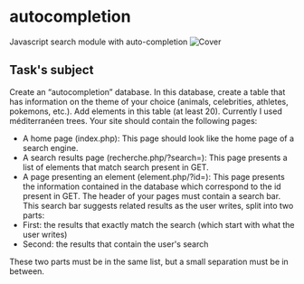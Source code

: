 # autocompletion
Javascript search module with auto-completion
![Cover](https://github.com/nadia-hazem/autocompletion/screenshot.jpg)

## Task's subject
Create an “autocompletion” database. In this database, create a table that has information on the theme of your choice (animals, celebrities,
athletes, pokemons, etc.). Add elements in this table (at least 20). Currently I used méditerranéen trees.
Your site should contain the following pages:
- A home page (index.php):
This page should look like the home page of a search engine.
- A search results page (recherche.php/?search=):
This page presents a list of elements that match search present in
GET.
- A page presenting an element (element.php/?id=):
This page presents the information contained in the database which
correspond to the id present in GET.
The header of your pages must contain a search bar. This search bar
suggests related results as the user writes, split into two
parts:
- First: the results that exactly match the search (which
start with what the user writes)
- Second: the results that contain the user's search

These two parts must be in the same list, but a small separation must
be in between.
